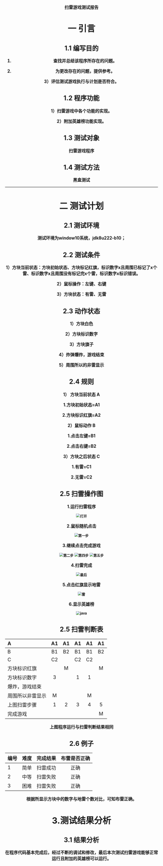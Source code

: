 <center><strong>扫雷游戏测试报告<strong></strong>

# 一  引言

## 1.1 编写目的

1)   查找并总结该程序所存在的问题。

2)   为更改存在的问题，提供参考。

3）评估测试游戏执行与计划是否符合。

## 1.2 程序功能

1）扫雷游戏中各个功能的实现。

2）附加英雄榜功能实现。

## 1.3 测试对象

  扫雷游戏程序

## 1.4 测试方法

  黑盒测试

----

# 二 测试计划

## 2.1 测试环境

 测试环境为window10系统，jdk8u222-b10；

## 2.2 测试条件

1）方块当前状态：方块初始状态、方块标记红旗，标识数字x且周围已标记了x个雷、标识数字x且周围没有标记完x个雷，标识数字x标识错误。

2）鼠标操作：左键、右键

3）方块状态：有雷、无雷

## 2.3 动作状态

1）方块白色

2）方块标识数字

3）方块旗子

4）炸弹爆炸，游戏结束

5）周围所以的非雷显示

## 2.4 规则

**1）  方块当前状态  A**

1.方块初始状态=A1

2.方块标识红旗=A2

**2）鼠标动作 B**

1.点击左键=B1

2.点击右键=B2

**3）方块之后状态 C**

1.有雷=C1

2.无雷=C2

## 2.5 扫雷操作图

**1.运行扫雷程序**

<img src="..\static\doc\打开.PNG" alt="打开" style="zoom:80%;" />

**2.鼠标随机点击**

<img src="..\static\doc\第一步.PNG" alt="第一步" style="zoom:80%;" />

**3.继续点击完成游戏**

<img src="..\static\doc\第二步.PNG" alt="第二步" style="zoom:80%;" />



<img src="..\static\doc\第四步.PNG" alt="第四步" style="zoom:80%;" />

<img src="..\static\doc\第五步.PNG" alt="第五步" style="zoom:80%;" />

**4.扫雷完成**

<img src="..\static\doc\最后.PNG" alt="最后" style="zoom:80%;" />

**5.点击红旗显示地雷**

<img src="..\static\doc\雷.PNG" alt="雷" style="zoom:80%;" />

**6.显示英雄榜**

<img src="..\static\doc\java.PNG" alt="java" style="zoom:80%;" />

## 2.5 扫雷判断表

| A                |  A1  |  A1  |  A1  |  A1  |  A1  |
| :--------------- | :--: | :--: | :--: | :--: | :--: |
| B                |  B1  |  B2  |  B1  |  B1  |  B2  |
| C                |  C2  |      |  C2  |  C2  |      |
| 方块标识红旗     |      |  M   |      |      |  M   |
| 方块标识数字     |  3   |      |  1   |  1   |      |
| 爆炸，游戏结束   |      |      |      |      |      |
| 周围所以非雷显示 |  M   |      |      |  M   |      |
| 上图扫雷步骤     |  1   |  2   |  3   |  4   |  5   |
| 完成游戏         |      |      |      |      |  M   |

上图程序运行与扫雷判断结果相同

## 2.6 例子

| 编号 | 难度 | 完成结果 | 布雷是否正确 |
| ---- | :--: | :------: | :----------: |
| 1    | 简单 | 扫雷成功 |     正确     |
| 2    | 中等 | 扫雷失败 |     正确     |
| 3    | 困难 | 扫雷失败 |     正确     |

根据所显示方块中的数字与地雷个数对比，可知布雷正确。

# 3.测试结果分析

## 3.1 结果分析

​	在程序代码基本完成后，经过不断的调试和修改，最后本次测试扫雷游戏能够正常运行且附加的英雄榜可以运行。
